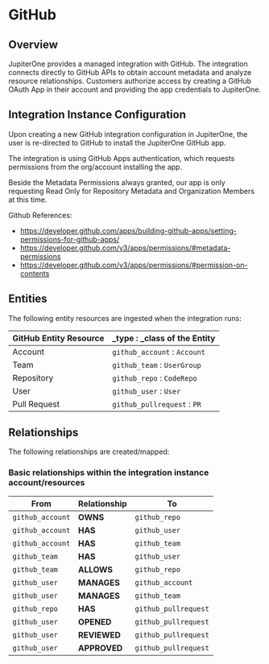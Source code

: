 # GitHub

## Overview

JupiterOne provides a managed integration with GitHub. The integration connects
directly to GitHub APIs to obtain account metadata and analyze resource
relationships. Customers authorize access by creating a GitHub OAuth App in
their account and providing the app credentials to JupiterOne.

## Integration Instance Configuration

Upon creating a new GitHub integration configuration in JupiterOne, the user is
re-directed to GitHub to install the JupiterOne GitHub app.

The integration is using GitHub Apps authentication, which requests permissions
from the org/account installing the app.

Beside the Metadata Permissions always granted, our app is only requesting Read
Only for Repository Metadata and Organization Members at this time.

Github References:

- <https://developer.github.com/apps/building-github-apps/setting-permissions-for-github-apps/>
- <https://developer.github.com/v3/apps/permissions/#metadata-permissions>
- <https://developer.github.com/v3/apps/permissions/#permission-on-contents>

## Entities

The following entity resources are ingested when the integration runs:

| GitHub Entity Resource | \_type : \_class of the Entity |
| ---------------------- | ------------------------------ |
| Account                | `github_account` : `Account`   |
| Team                   | `github_team` : `UserGroup`    |
| Repository             | `github_repo` : `CodeRepo`     |
| User                   | `github_user` : `User`         |
| Pull Request           | `github_pullrequest` : `PR`    |

## Relationships

The following relationships are created/mapped:

### Basic relationships within the integration instance account/resources

| From             | Relationship | To                   |
| ---------------- | ------------ | -------------------- |
| `github_account` | **OWNS**     | `github_repo`        |
| `github_account` | **HAS**      | `github_user`        |
| `github_account` | **HAS**      | `github_team`        |
| `github_team`    | **HAS**      | `github_user`        |
| `github_team`    | **ALLOWS**   | `github_repo`        |
| `github_user`    | **MANAGES**  | `github_account`     |
| `github_user`    | **MANAGES**  | `github_team`        |
| `github_repo`    | **HAS**      | `github_pullrequest` |
| `github_user`    | **OPENED**   | `github_pullrequest` |
| `github_user`    | **REVIEWED** | `github_pullrequest` |
| `github_user`    | **APPROVED** | `github_pullrequest` |
